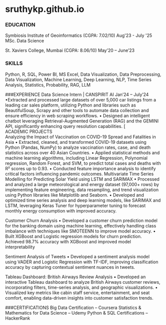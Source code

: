 # sruthykp.github.io
### EDUCATION
  Symbiosis Institute of Geoinformatics (CGPA: 7.02/10)                                                                                             Aug'23 - July '25
   MSc. Data Science
                                                                                                                                                                                               
   St. Xaviers College, Mumbai (CGPA: 8.06/10)                                                                                                     May’20 – June’23
 ### SKILLS
 
Python, R, SQL, Power BI, MS Excel, Data Visualization, Data Preprocessing, Data Visualization, Machine Learning, Deep Learning, NLP, Time Series Analysis, Statistics, Probability, RAG, LLM 

###EXPERIENCE
    Data Science Intern | CANSPIRIT AI                                                                                                                       Jan’24 – July’24  
•Extracted and processed large datasets of over 5,000 car listings from a leading car sales platform, utilizing Python and libraries such as BeautifulSoup, Scrapy and other tools to automate data collection and ensure efficiency in web scraping workflows.
• Designed an intelligent chatbot leveraging Retrieval-Augmented Generation (RAG) and the GEMINI API, significantly enhancing query resolution capabilities.                                                                                 [                              
 ACADEMIC PROJECTS                                 
Analyzing the Impact of Vaccination on COVID-19 Spread and Fatalities in Asia
•	Extracted, cleaned, and transformed COVID-19 datasets using Python (Pandas, NumPy) to analyze vaccination rates, case, and death statistics across over 40 Asian Countries.
•	Applied statistical methods and machine learning algorithms, including Linear Regression, Polynomial regression, Random Forest, and SVM, to predict total cases and deaths with R² scores up to 0.93.
•	Conducted feature importance analysis to identify critical factors influencing pandemic outcomes. 
 Multivariate Time Series Modelling for Predicting Solar Yield using LSTM and SARIMAX
•	Processed and analyzed a large meteorological and energy dataset (97,000+ rows) by implementing feature engineering, data resampling, and trend visualization using Python libraries like Matplotlib and Seaborn.
•	Developed and optimized time series analysis and deep learning models, like SARIMAX and LSTM, leveraging Keras Tuner for hyperparameter tuning to forecast monthly energy consumption with improved accuracy.

 Customer Churn Analysis
•	Developed a customer churn prediction model for the banking domain using machine learning, effectively handling class imbalance with techniques like SMOTEENN to improve model accuracy.
•	Built XGBoost and Logistic regression models for churn prediction. Achieved 98.7% accuracy with XGBoost and improved model interpretability

 Sentiment Analysis of Tweets 
•	Developed a sentiment analysis model using VADER and Logistic Regression with TF-IDF, improving classification accuracy by capturing contextual sentiment nuances in tweets.


Tableau Dashboard: British Airways Review Analysis
•	Developed an interactive Tableau dashboard to analyze British Airways customer reviews, incorporating filters, time-series analysis, and geographic visualizations.
•	Visualized key metrics like cabin staff service, entertainment, and seat comfort, enabling data-driven insights into customer satisfaction trends.


###CERTIFICATIONS
Big Data Certification – Coursera
Statistics & Mathematics for Data Science – Udemy
Python & SQL Certifications – HackerRank
